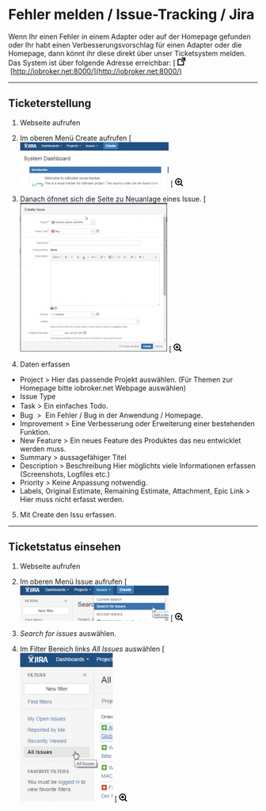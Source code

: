 # Fehler melden / Issue-Tracking / Jira

Wenn Ihr einen Fehler in einem Adapter oder auf der Homepage gefunden oder Ihr habt einen Verbesserungsvorschlag für einen Adapter oder die Homepage, dann könnt ihr diese direkt über unser Ticketsystem melden. Das System ist über folgende Adresse erreichbar: [
![](img/fehler-melden_icon_link.png)
 [http://iobroker.net:8000/](http://iobroker.net:8000/)

* * *

## Ticketerstellung

1.  Webseite aufrufen
2.  Im oberen Menü Create aufrufen [
![](img/fehler-melden_issu_jira_1-300x89.png)
[
![](img/fehler-melden_zoom61_black.png)

3.  Danach öfnnet sich die Seite zu Neuanlage eines Issue. [
![](img/fehler-melden_issu_jira_2-297x300.png)
[
![](img/fehler-melden_zoom61_black.png)

4.  Daten erfassen
*   Project > Hier das passende Projekt auswählen. (Für Themen zur Homepage bitte iobroker.net Webpage auswählen)
*   Issue Type
*   Task > Ein einfaches Todo<span style="line-height: 1.5;">.</span>
*   Bug  >  Ein Fehler / Bug in der Anwendung / Homepage.
*   Improvement > Eine Verbesserung oder Erweiterung einer bestehenden Funktion.
*   New Feature > Ein neues Feature des Produktes das neu entwicklet werden muss.
*   Summary > aussagefähiger Titel
*   Description > Beschreibung Hier möglichts viele Informationen erfassen (Screenshots, Logfiles etc.)
*   Priority > Keine Anpassung notwendig.
*   Labels, Original Estimate, Remaining Estimate, Attachment, Epic Link > Hier muss nicht erfasst werden.
5.  Mit Create den Issu erfassen.

* * *

## Ticketstatus einsehen

1.  Webseite aufrufen
2.  Im oberen Menü Issue aufrufen [
![](img/fehler-melden_issu_jira_3-300x71.png)
[
![](img/fehler-melden_zoom61_black.png)

3.  _Search for issues_ auswählen.
4.  Im Filter Bereich links _All Issues_ auswählen [
![](img/fehler-melden_issu_jira_4-187x300.png)
[
![](img/fehler-melden_zoom61_black.png)
